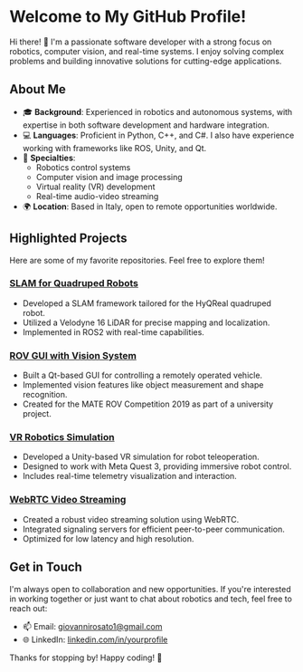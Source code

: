# Welcome to My GitHub Profile!

Hi there! 👋 I'm a passionate software developer with a strong focus on robotics, computer vision, and real-time systems. I enjoy solving complex problems and building innovative solutions for cutting-edge applications.

## About Me

- 🎓 **Background**: Experienced in robotics and autonomous systems, with expertise in both software development and hardware integration.
- 💻 **Languages**: Proficient in Python, C++, and C#. I also have experience working with frameworks like ROS, Unity, and Qt.
- 🤖 **Specialties**:
  - Robotics control systems
  - Computer vision and image processing
  - Virtual reality (VR) development
  - Real-time audio-video streaming 
- 🌍 **Location**: Based in Italy, open to remote opportunities worldwide.

## Highlighted Projects

Here are some of my favorite repositories. Feel free to explore them!

### [SLAM for Quadruped Robots](https://github.com/example/slam-quadruped)
- Developed a SLAM framework tailored for the HyQReal quadruped robot.
- Utilized a Velodyne 16 LiDAR for precise mapping and localization.
- Implemented in ROS2 with real-time capabilities.

### [ROV GUI with Vision System](https://github.com/example/rov-gui)
- Built a Qt-based GUI for controlling a remotely operated vehicle.
- Implemented vision features like object measurement and shape recognition.
- Created for the MATE ROV Competition 2019 as part of a university project.

### [VR Robotics Simulation](https://github.com/example/vr-robotics)
- Developed a Unity-based VR simulation for robot teleoperation.
- Designed to work with Meta Quest 3, providing immersive robot control.
- Includes real-time telemetry visualization and interaction.

### [WebRTC Video Streaming](https://github.com/example/webrtc-streaming)
- Created a robust video streaming solution using WebRTC.
- Integrated signaling servers for efficient peer-to-peer communication.
- Optimized for low latency and high resolution.

## Get in Touch

I'm always open to collaboration and new opportunities. If you're interested in working together or just want to chat about robotics and tech, feel free to reach out:

- 📫 Email: [giovannirosato1@gmail.com](mailto:giovannirosato1@gmail.com)
- 🌐 LinkedIn: [linkedin.com/in/yourprofile](https://www.linkedin.com/in/giovanni-rosato-6284bb161/)

Thanks for stopping by! Happy coding! 🚀

